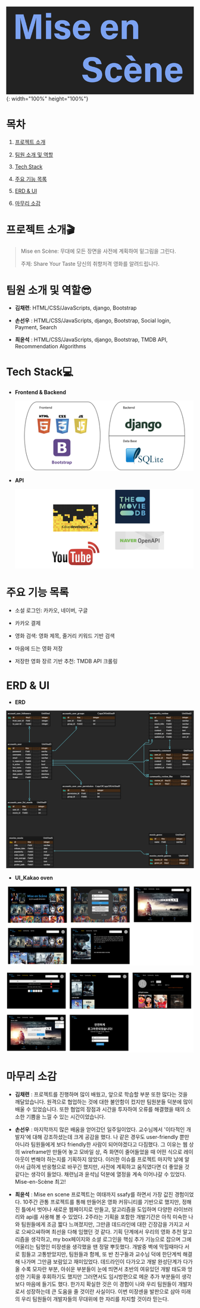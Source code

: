 ![image-20211128213528981](README.assets/image-20211128213528981.png){: width="100%" height="100%"}

# 목차

1. [프로젝트 소개](#프로젝트-소개)

2. [팀원 소개 및 역할](#팀원-소개-및-역할)

3. [Tech Stack](#tech-stack)
4. [주요 기능 목록](#주요-기능-목록)
5. [ERD & UI](#erd--ui)
6. [마무리 소감](#마무리-소감)

# 프로젝트 소개🎬

> Mise en Scène: 무대에 모든 장면을 사전에 계획하여 밑그림을 그린다.
>
> 주제: Share Your Taste 당신의 취향저격 영화를 알려드립니다.



# 팀원 소개 및 역할😎

- **김채련**: HTML/CSS/JavaScripts, django, Bootstrap

- **손선우** : HTML/CSS/JavaScripts, django, Bootstrap, Social login, Payment, Search
- **최윤석** : HTML/CSS/JavaScripts, django, Bootstrap, TMDB API, Recommendation Algorithms

# Tech Stack💻

- **Frontend & Backend**

  ![image-20211126021947118](README.assets/image-20211126021947118.png)



- **API**

  ![image-20211211234200411](README.assets/image-20211211234200411.png)

# 주요 기능 목록

- 소설 로그인: 카카오, 네이버, 구글 

- 카카오 결제

- 영화 검색: 영화 제목, 줄거리 키워드 기반 검색

- 마음에 드는 영화 저장  

- 저장한 영화 장르 기반 추천: TMDB API 크롤링

  

# ERD & UI

- **ERD**

![image-20211128213637880](README.assets/image-20211128213637880.png)

- **UI_Kakao oven**

![image-20211126021312786](README.assets/image-20211126021312786.png)

![image-20211126021232301](README.assets/image-20211126021232301.png)

# 마무리 소감

- **김채련** : 프로젝트를 진행하며 많이 배웠고, 앞으로 학습할 부분 또한 많다는 것을 깨달았습니다. 원격으로 협업하는 것에 대한 불안함이 컸지만 팀원분들 덕분에 많이 배울 수 있었습니다. 또한 협업의 장점과 시간을 투자하여 오류를 해결했을 때의 소소한 기쁨을 느낄 수 있는 시간이었습니다.

- **손선우** : 마지막까지 많은 배움을 얻어갔던 일주일이었다. 교수님께서 '이타적인 개발자'에 대해 강조하셨는데 크게 공감을 했다. 나 같은 경우도 user-friendly 뿐만 아니라 팀원들에게 보다 friendly한 사람이 되어야겠다고 다짐했다. 그 이유는 웹 상의 wireframe만 만들어 놓고 모바일 상, 즉 화면이 줄어들었을 때 어떤 식으로 레이아웃이 변해야 하는지를 기획하지 않았다. 이러한 이슈를 프로젝트 마지막 날에 알아서 급하게 반응형으로 바꾸긴 했지만, 사전에 계획하고 움직였다면 더 좋았을 것 같다는 생각이 들었다. 채련님과 윤석님 덕분에 열정을 계속 이어나갈 수 있었다. Mise-en-Scène 최고!

- **최윤석** : Mise en scene 프로젝트는 여태까지 ssafy를 하면서 가장 값진 경험이었다. 10주간 관통 프로젝트를 통해 만들어온 영화 커뮤니티를 기반으로 했지만, 정해진 틀에서 벗어나 새로운 웹페이지로 만들고, 알고리즘을 도입하며 다양한 라이브러리와 api를 사용해 볼 수 있었다. 2주라는 기획을 포함한 개발기간은 아직 미숙한 나와 팀원들에게 조금 짧다 느껴졌지만, 그만큼 데드라인에 대한 긴장감을 가지고 서로 으쌰으쌰하며 최선을 다해 임했던 것 같다. 기획 단계에서 우리의 영화 추천 알고리즘을 생각하고, my box페이지와 소셜 로그인을 핵심 추가 기능으로 잡으며 그에 어울리는 팀명인 미장센을 생각했을 땐 정말 뿌듯했다. 개발중 벽에 막힐때마다 서로 힘들고 고통받았지만, 팀원들과 함께, 또 반 친구들과 교수님 덕에 한단계씩 해결해 나가며 그만큼 보람있고 재미있었다. 데드라인이 다가오고 개발 완성단계가 다가올 수록 모자란 부분, 아쉬운 부분들이 눈에 띄면서 초반의 여유있던 개발 태도와 엉성한 기획을 후회하기도 했지만 그러면서도 임시방편으로 메운 추가 부분들이 생각보다 마음에 들기도 했다. 한가지 확실한 것은 이 경험이 나와 우리 팀원들이 개발자로서 성장하는데 큰 도움을 줄 것이란 사실이다. 이번 미장센을 발판으로 삼아 미래의 우리 팀원들이 개발자들의 무대위에 한 자리를 차지할 것이라 믿는다.

  

